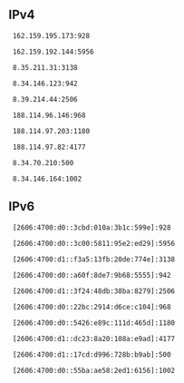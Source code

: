 ## IPv4
```
 162.159.195.173:928
```
```
 162.159.192.144:5956
```
```
 8.35.211.31:3138
```
```
 8.34.146.123:942
```
```
 8.39.214.44:2506
```
```
 188.114.96.146:968
```
```
 188.114.97.203:1180
```
```
 188.114.97.82:4177
```
```
 8.34.70.210:500
```
```
 8.34.146.164:1002
```

## IPv6
```
 [2606:4700:d0::3cbd:010a:3b1c:599e]:928
```
```
 [2606:4700:d0::3c00:5811:95e2:ed29]:5956
```
```
 [2606:4700:d1::f3a5:13fb:20de:774e]:3138
```
```
 [2606:4700:d0::a60f:8de7:9b68:5555]:942
```
```
 [2606:4700:d1::3f24:48db:38ba:8279]:2506
```
```
 [2606:4700:d0::22bc:2914:d6ce:c104]:968
```
```
 [2606:4700:d0::5426:e89c:111d:465d]:1180
```
```
 [2606:4700:d1::dc23:8a20:108a:e9ad]:4177
```
```
 [2606:4700:d1::17cd:d996:728b:b9ab]:500
```
```
 [2606:4700:d0::55ba:ae58:2ed1:6156]:1002
```
